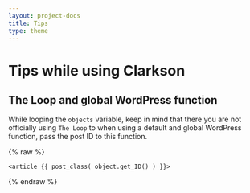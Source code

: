 ```yaml
---
layout: project-docs
title: Tips
type: theme
---
```

# Tips while using Clarkson

## The Loop and global WordPress function
While looping the `objects` variable, keep in mind that there you are not officially using `The Loop` to when using a default and global WordPress function, pass the post ID to this function.

{% raw %}
```
<article {{ post_class( object.get_ID() ) }}>
```
{% endraw %}